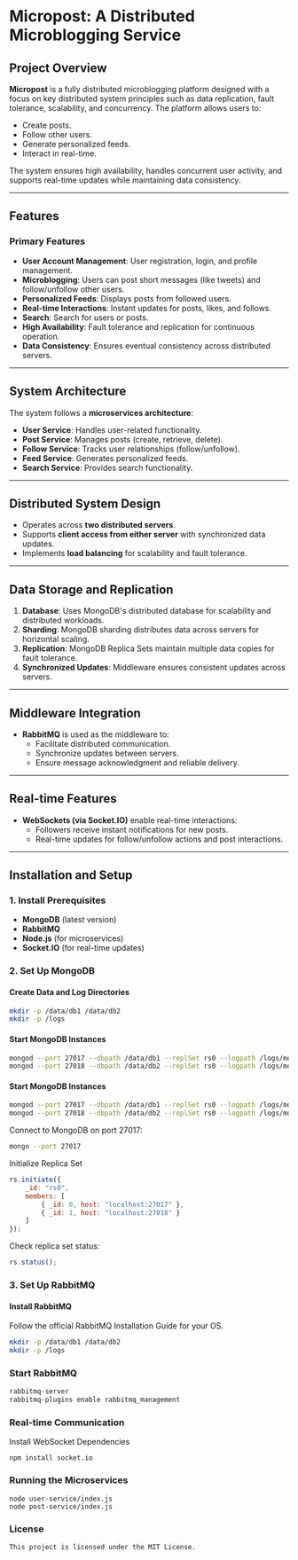 # Micropost: A Distributed Microblogging Service

## Project Overview

**Micropost** is a fully distributed microblogging platform designed with a focus on key distributed system principles such as data replication, fault tolerance, scalability, and concurrency. The platform allows users to:

- Create posts.
- Follow other users.
- Generate personalized feeds.
- Interact in real-time.

The system ensures high availability, handles concurrent user activity, and supports real-time updates while maintaining data consistency.

---

## Features

### Primary Features

- **User Account Management**: User registration, login, and profile management.
- **Microblogging**: Users can post short messages (like tweets) and follow/unfollow other users.
- **Personalized Feeds**: Displays posts from followed users.
- **Real-time Interactions**: Instant updates for posts, likes, and follows.
- **Search**: Search for users or posts.
- **High Availability**: Fault tolerance and replication for continuous operation.
- **Data Consistency**: Ensures eventual consistency across distributed servers.

---

## System Architecture

The system follows a **microservices architecture**:

- **User Service**: Handles user-related functionality.
- **Post Service**: Manages posts (create, retrieve, delete).
- **Follow Service**: Tracks user relationships (follow/unfollow).
- **Feed Service**: Generates personalized feeds.
- **Search Service**: Provides search functionality.

---

## Distributed System Design

- Operates across **two distributed servers**.
- Supports **client access from either server** with synchronized data updates.
- Implements **load balancing** for scalability and fault tolerance.

---

## Data Storage and Replication

1. **Database**: Uses MongoDB's distributed database for scalability and distributed workloads.
2. **Sharding**: MongoDB sharding distributes data across servers for horizontal scaling.
3. **Replication**: MongoDB Replica Sets maintain multiple data copies for fault tolerance.
4. **Synchronized Updates**: Middleware ensures consistent updates across servers.

---

## Middleware Integration

- **RabbitMQ** is used as the middleware to:
  - Facilitate distributed communication.
  - Synchronize updates between servers.
  - Ensure message acknowledgment and reliable delivery.

---

## Real-time Features

- **WebSockets (via Socket.IO)** enable real-time interactions:
  - Followers receive instant notifications for new posts.
  - Real-time updates for follow/unfollow actions and post interactions.

---

## Installation and Setup

### 1. Install Prerequisites

- **MongoDB** (latest version)
- **RabbitMQ**
- **Node.js** (for microservices)
- **Socket.IO** (for real-time updates)

### 2. Set Up MongoDB

#### Create Data and Log Directories

```bash
mkdir -p /data/db1 /data/db2
mkdir -p /logs
```

#### Start MongoDB Instances

```bash
mongod --port 27017 --dbpath /data/db1 --replSet rs0 --logpath /logs/mongo1.log --logappend --fork
mongod --port 27018 --dbpath /data/db2 --replSet rs0 --logpath /logs/mongo2.log --logappend --fork
```

#### Start MongoDB Instances

```bash
mongod --port 27017 --dbpath /data/db1 --replSet rs0 --logpath /logs/mongo1.log --logappend --fork
mongod --port 27018 --dbpath /data/db2 --replSet rs0 --logpath /logs/mongo2.log --logappend --fork
```

Connect to MongoDB on port 27017:

```bash
mongo --port 27017
```

Initialize Replica Set

```Javascript
rs.initiate({
    _id: "rs0",
    members: [
        { _id: 0, host: "localhost:27017" },
        { _id: 1, host: "localhost:27018" }
    ]
});
```

Check replica set status:

```Javascript
rs.status();
```

### 3. Set Up RabbitMQ

#### Install RabbitMQ

Follow the official RabbitMQ Installation Guide for your OS.

```bash
mkdir -p /data/db1 /data/db2
mkdir -p /logs
```

### Start RabbitMQ

```bash
rabbitmq-server
rabbitmq-plugins enable rabbitmq_management
```

### Real-time Communication

Install WebSocket Dependencies

```
npm install socket.io
```

### Running the Microservices

```
node user-service/index.js
node post-service/index.js
```

### License

```
This project is licensed under the MIT License.
```
